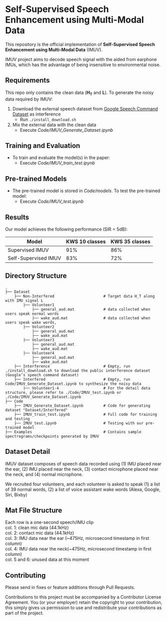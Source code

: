 # Self-Supervised Speech Enhancement using Multi-Modal Data

This repository is the official implementation of **Self-Supervised Speech Enhancement using Multi-Modal Data** (IMUV).

IMUV project aims to decode speech signal with the aided from earphone IMUs, which has the advantage of being insensitive to environmental noise.
  
    
## Requirements

This repo only contains the clean data (**H<sub>T</sub>** and **L**). To generate the noisy data required by IMUV:

1. Download the external speech dataset from [Google Speech Command Dataset](https://www.tensorflow.org/datasets/catalog/speech_commands) as interference
    - Run ```./install_download.sh```
2. Mix the external data with the clean data
    - Execute *Code/IMUV_Generate_Dataset.ipynb*

## Training and Evaluation

- To train and evaluate the model(s) in the paper:
    - Execute *Code/IMUV_train_test.ipynb*

## Pre-trained Models

- The pre-trained model is stored in *Code/models*. To test the pre-trained model:
    - Execute *Code/IMUV_test.ipynb*

## Results

 
Our model achieves the following performance (SIR = 5dB):

| Model | KWS 10 classes | KWS 35 classes |
| ---| --- | --- |
| Supervised IMUV | 91% | 86% |
| Self-Supervised IMUV | 83% | 72% |

## Directory Structure
    .
    ├── Dataset 
        ├── Non-Interfered                      # Target data H_T along with IMU signal L
            ├── Volunteer1                         
                ├── general_aud.mat             # data collected when users speak normal words
                ├── wake_aud.mat                # data collected when users speak wake words, 
            ├── Volunteer2                   
                ├── general_aud.mat     
                ├── wake_aud.mat
            ├── Volunteer3                   
                ├── general_aud.mat     
                ├── wake_aud.mat
            ├── Volunteer4                   
                ├── general_aud.mat     
                ├── wake_aud.mat
        ├── Interference                        # Empty, run ./install_download.sh to download the public interference dataset (Google’s speech command dataset)
        ├── Interfered                          # Empty, run Code/IMUV_Generate_Dataset.ipynb to synthesize the noisy data
            ├── Volunteer1-4                    # For the detail data structure, please refer to ./Code/IMUV_test.ipynb or ./Code/IMUV_Generate_Dataset.ipynb
    ├── Code
        ├── IMUV_Generate_Dataset.ipynb         # Code for generating dataset "Dataset/Interfered"
        ├── IMUV_train_test.ipynb               # Full code for training and testing
        ├── IMUV_test.ipynb                     # Testing with our pre-trained model
    ├── Examples                                # Contains sample spectrograms/checkpoints generated by IMUV
    
## Dataset Detail

IMUV dataset composes of speech data recorded using (1) IMU placed near the ear, (2) IMU placed near the neck, (3) contact microphone placed near the neck, and (4) normal microphone.

We recruited four volunteers, and each volunteer is asked to speak (1) a list of 39 normal words, (2) a list of voice assistant wake words (Alexa, Google, Siri, Bixby)
    
       
## Mat File Structure
Each row is a one-second speech/IMU clip<br />
col. 1: clean mic data (44.1kHz)<br />
col. 2: contact mic data (44.1kHz)<br />
col. 3: IMU data near the ear (~475Hz, microsecond timestamp in first column)<br />
col. 4: IMU data near the neck(~475Hz, microsecond timestamp in first column)<br />
col. 5 and 6: unused data at this moment<br />


## Contributing

Please send in fixes or feature additions through Pull Requests.

Contributions to this project must be accompanied by a Contributor License Agreement. You (or your employer) retain the copyright to your contribution, this simply gives us permission to use and redistribute your contributions as part of the project.

